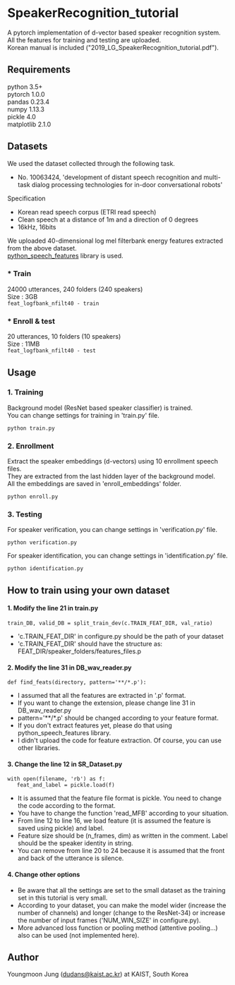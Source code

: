 # SpeakerRecognition_tutorial

A pytorch implementation of d-vector based speaker recognition system.  
All the features for training and testing are uploaded.  
Korean manual is included ("2019_LG_SpeakerRecognition_tutorial.pdf").

## Requirements
python 3.5+  
pytorch 1.0.0  
pandas 0.23.4  
numpy 1.13.3  
pickle 4.0  
matplotlib 2.1.0  

## Datasets
We used the dataset collected through the following task.
- No. 10063424, 'development of distant speech recognition and multi-task dialog processing technologies for in-door conversational robots'

Specification
- Korean read speech corpus (ETRI read speech)
- Clean speech at a distance of 1m and a direction of 0 degrees
- 16kHz, 16bits  

We uploaded 40-dimensional log mel filterbank energy features extracted from the above dataset.  
[python_speech_features](https://github.com/jameslyons/python_speech_features) library is used.

### * Train
24000 utterances, 240 folders (240 speakers)  
Size : 3GB  
```feat_logfbank_nfilt40 - train```

### * Enroll & test
20 utterances, 10 folders (10 speakers)  
Size : 11MB  
```feat_logfbank_nfilt40 - test```

## Usage
### 1. Training  
Background model (ResNet based speaker classifier) is trained.  
You can change settings for training in 'train.py' file.

```python train.py```  

### 2. Enrollment  
Extract the speaker embeddings (d-vectors) using 10 enrollment speech files.  
They are extracted from the last hidden layer of the background model.  
All the embeddings are saved in 'enroll_embeddings' folder.  

```python enroll.py```  

### 3. Testing
For speaker verification,  you can change settings in 'verification.py' file.  

```python verification.py```  

For speaker identification,  you can change settings in 'identification.py' file.  

```python identification.py```

## How to train using your own dataset
#### 1. Modify the line 21 in train.py  
``` train_DB, valid_DB = split_train_dev(c.TRAIN_FEAT_DIR, val_ratio) ```  
- 'c.TRAIN_FEAT_DIR' in configure.py should be the path of your dataset  
- 'c.TRAIN_FEAT_DIR' should have the structure as: FEAT_DIR/speaker_folders/features_files.p  

#### 2. Modify the line 31 in DB_wav_reader.py  
``` def find_feats(directory, pattern='**/*.p'): ```  
- I assumed that all the features are extracted in '.p' format.  
- If you want to change the extension, please change line 31 in DB_wav_reader.py  
- pattern='**/*.p' should be changed according to your feature format.  
- If you don't extract features yet, please do that using python_speech_features library.  
- I didn't upload the code for feature extraction. Of course, you can use other libraries.  

#### 3. Change the line 12 in SR_Dataset.py  
``` 
with open(filename, 'rb') as f:  
   feat_and_label = pickle.load(f)  
```
- It is assumed that the feature file format is pickle. You need to change the code according to the format.  
- You have to change the function 'read_MFB' according to your situation.  
- From line 12 to line 16, we load feature (it is assumed the feature is saved using pickle) and label.  
- Feature size should be (n_frames, dim) as written in the comment. Label should be the speaker identity in string.  
- You can remove from line 20 to 24 because it is assumed that the front and back of the utterance is silence.  

#### 4. Change other options
- Be aware that all the settings are set to the small dataset as the training set in this tutorial is very small.  
- According to your dataset, you can make the model wider (increase the number of channels) and longer (change to the ResNet-34) or increase the number of input frames ('NUM_WIN_SIZE' in configure.py).  
- More advanced loss function or pooling method (attentive pooling...) also can be used (not implemented here).  

## Author
Youngmoon Jung (dudans@kaist.ac.kr) at KAIST, South Korea
